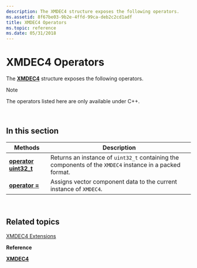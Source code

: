```yaml
---
description: The XMDEC4 structure exposes the following operators.
ms.assetid: 8f67be03-9b2e-4ffd-99ca-deb2c2cd1adf
title: XMDEC4 Operators
ms.topic: reference
ms.date: 05/31/2018
---
```


# XMDEC4 Operators

The [**XMDEC4**](/windows/win32/api/directxpackedvector/ns-directxpackedvector-xmdec4) structure exposes the following operators.

> [!Note]  
> The operators listed here are only available under C++.

 

## In this section



| Methods                                                           | Description                                                                                                          |
|-------------------------------------------------------------------|----------------------------------------------------------------------------------------------------------------------|
| [**operator uint32\_t**](/windows/win32/api/directxpackedvector/nf-directxpackedvector-xmdec4-operatoruint32_t)<br/> | Returns an instance of `uint32_t` containing the components of the `XMDEC4` instance in a packed format. <br/> |
| [**operator =**](xmdec4-operator-eq.md)<br/>               | Assigns vector component data to the current instance of `XMDEC4`. <br/>                                       |



 

## Related topics

<dl> <dt>

[XMDEC4 Extensions](ovw-xmdec4-extensions.md)
</dt> <dt>

**Reference**
</dt> <dt>

[**XMDEC4**](/windows/win32/api/directxpackedvector/ns-directxpackedvector-xmdec4)
</dt> </dl>

 

 
